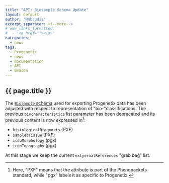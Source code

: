 ```yaml
---
title: "API: Biosample Schema Update"
layout: default
author: '@mbaudis'
excerpt_separator: <!--more-->
# www_links_formatted:
#  - '<a href=""></a>'
categories:
  - news
tags:
  - Progenetix
  - news
  - documentation
  - API
  - Beacon
---
```


## {{ page.title }}

The [`Biosample` schema](http://progenetix.org/services/schemas/Biosample/) used for exporting Progenetix data has been adjusted with respect to representation of "bio-"classifications. The previous `biocharacteristics` list parameter has been deprecated and its previous content is now expressed in[^1]:

* `histologicalDiagnosis` (PXF)
* `sampledTissue` (PXF)
* `icdoMorphology` (pgx)
* `icdoTopography` (pgx)

<!--more-->

At this stage we keep the current `extyernalReferences` "grab bag" list.

[^1]: Here, "PXF" means that the attribute is part of the Phenopackets standard, while "pgx" labels it as specific to Progenetix.
